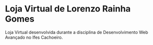 # Loja Virtual de Lorenzo Rainha Gomes

Loja Virtual desenvolvida durante a disciplina de Desenvolvimento Web Avançado no Ifes Cachoeiro.